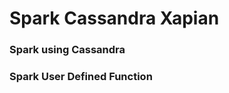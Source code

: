 Spark Cassandra Xapian
======================

### Spark using Cassandra

### Spark User Defined Function
